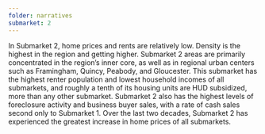 ```yaml
---
folder: narratives
submarket: 2
---
```

In Submarket 2, home prices and rents are relatively low. Density is the highest in the region and getting higher. Submarket 2 areas are primarily concentrated in the region’s inner core, as well as in regional urban centers such as Framingham, Quincy, Peabody, and Gloucester. This submarket has the highest renter population and lowest household incomes of all submarkets, and roughly a tenth of its housing units are HUD subsidized, more than any other submarket. Submarket 2 also has the highest levels of foreclosure activity and business buyer sales, with a rate of cash sales second only to Submarket 1. Over the last two decades, Submarket 2 has experienced the greatest increase in home prices of all submarkets.